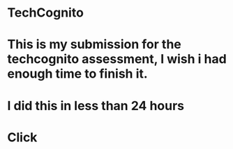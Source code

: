 # TechCognito
# This is my submission for the techcognito assessment, I wish i had enough time to finish it.
# I did this in less than 24 hours
# Click 
